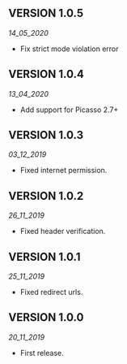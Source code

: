 ## VERSION 1.0.5
_14_05_2020_
* Fix strict mode violation error

## VERSION 1.0.4
_13_04_2020_
* Add support for Picasso 2.7+

## VERSION 1.0.3
_03_12_2019_
* Fixed internet permission.

## VERSION 1.0.2
_26_11_2019_
* Fixed header verification.

## VERSION 1.0.1
_25_11_2019_
* Fixed redirect urls.

## VERSION 1.0.0
_20_11_2019_
* First release.